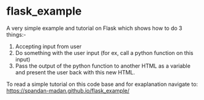 # flask_example
A very simple example and tutorial on Flask which shows how to do 3 things:-

1. Accepting input from user
2. Do something with the user input (for ex, call a python function on this input)
3. Pass the output of the python function to another HTML as a variable and present the user back with this new HTML.

To read a simple tutorial on this code base and for exaplanation navigate to: https://spandan-madan.github.io/flask_example/
